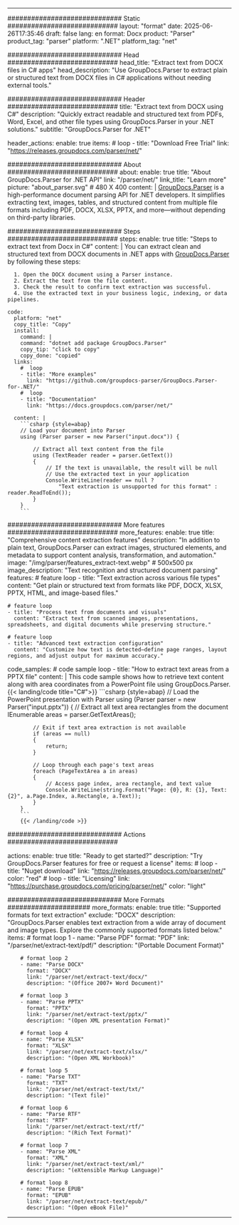 


---
############################# Static ############################
layout: "format"
date:  2025-06-26T17:35:46
draft: false
lang: en
format: Docx
product: "Parser"
product_tag: "parser"
platform: ".NET"
platform_tag: "net"

############################# Head ############################
head_title: "Extract text from DOCX files in C# apps"
head_description: "Use GroupDocs.Parser to extract plain or structured text from DOCX files in C# applications without needing external tools."

############################# Header ############################
title: "Extract text from DOCX using C#" 
description: "Quickly extract readable and structured text from PDFs, Word, Excel, and other file types using GroupDocs.Parser in your .NET solutions."
subtitle: "GroupDocs.Parser for .NET" 

header_actions:
  enable: true
  items:
    #  loop
    - title: "Download Free Trial"
      link: "https://releases.groupdocs.com/parser/net/"
      
############################# About ############################
about:
    enable: true
    title: "About GroupDocs.Parser for .NET API"
    link: "/parser/net/"
    link_title: "Learn more"
    picture: "about_parser.svg" # 480 X 400
    content: |
       [GroupDocs.Parser](/parser/net/) is a high-performance document parsing API for .NET developers. It simplifies extracting text, images, tables, and structured content from multiple file formats including PDF, DOCX, XLSX, PPTX, and more—without depending on third-party libraries.

############################# Steps ############################
steps:
    enable: true
    title: "Steps to extract text from Docx in C#"
    content: |
      You can extract clean and structured text from DOCX documents in .NET apps with [GroupDocs.Parser](/parser/net/) by following these steps:
      
      1. Open the DOCX document using a Parser instance.
      2. Extract the text from the file content.
      3. Check the result to confirm text extraction was successful.
      4. Use the extracted text in your business logic, indexing, or data pipelines.
   
    code:
      platform: "net"
      copy_title: "Copy"
      install:
        command: |
        command: "dotnet add package GroupDocs.Parser"
        copy_tip: "click to copy"
        copy_done: "copied"
      links:
        #  loop
        - title: "More examples"
          link: "https://github.com/groupdocs-parser/GroupDocs.Parser-for-.NET/"
        #  loop
        - title: "Documentation"
          link: "https://docs.groupdocs.com/parser/net/"
          
      content: |
        ```csharp {style=abap}
        // Load your document into Parser
        using (Parser parser = new Parser("input.docx")) {

            // Extract all text content from the file
            using (TextReader reader = parser.GetText()) 
            {
                // If the text is unavailable, the result will be null
                // Use the extracted text in your application
                Console.WriteLine(reader == null ? 
                    "Text extraction is unsupported for this format" : reader.ReadToEnd());
            }
        }
        ```  

############################# More features ############################
more_features:
  enable: true
  title: "Comprehensive content extraction features"
  description: "In addition to plain text, GroupDocs.Parser can extract images, structured elements, and metadata to support content analysis, transformation, and automation."
  image: "/img/parser/features_extract-text.webp" # 500x500 px
  image_description: "Text recognition and structured document parsing"
  features:
    # feature loop
    - title: "Text extraction across various file types"
      content: "Get plain or structured text from formats like PDF, DOCX, XLSX, PPTX, HTML, and image-based files."

    # feature loop
    - title: "Process text from documents and visuals"
      content: "Extract text from scanned images, presentations, spreadsheets, and digital documents while preserving structure."

    # feature loop
    - title: "Advanced text extraction configuration"
      content: "Customize how text is detected—define page ranges, layout regions, and adjust output for maximum accuracy."
      
  code_samples:
    # code sample loop
    - title: "How to extract text areas from a PPTX file"
      content: |
        This code sample shows how to retrieve text content along with area coordinates from a PowerPoint file using GroupDocs.Parser.
        {{< landing/code title="C#">}}
        ```csharp {style=abap}
        //  Load the PowerPoint presentation with Parser
        using (Parser parser = new Parser("input.pptx"))
        {
            // Extract all text area rectangles from the document
            IEnumerable<PageTextArea> areas = parser.GetTextAreas();

            // Exit if text area extraction is not available
            if (areas == null)
            {
                return;
            }

            // Loop through each page's text areas
            foreach (PageTextArea a in areas)
            {
                // Access page index, area rectangle, and text value
                Console.WriteLine(string.Format("Page: {0}, R: {1}, Text: {2}", a.Page.Index, a.Rectangle, a.Text));
            }
        }
        ```
        {{< /landing/code >}}


############################# Actions ############################

actions:
  enable: true
  title: "Ready to get started?"
  description: "Try GroupDocs.Parser features for free or request a license"
  items:
    #  loop
    - title: "Nuget download"
      link: "https://releases.groupdocs.com/parser/net/"
      color: "red"
        #  loop
    - title: "Licensing"
      link: "https://purchase.groupdocs.com/pricing/parser/net/"
      color: "light"


############################# More Formats #####################
more_formats:
    enable: true
    title: "Supported formats for text extraction"
    exclude: "DOCX"
    description: "GroupDocs.Parser enables text extraction from a wide array of document and image types. Explore the commonly supported formats listed below."
    items: 
        # format loop 1
        - name: "Parse PDF"
          format: "PDF"
          link: "/parser/net/extract-text/pdf/"
          description: "(Portable Document Format)"
          
        # format loop 2
        - name: "Parse DOCX"
          format: "DOCX"
          link: "/parser/net/extract-text/docx/"
          description: "(Office 2007+ Word Document)"
          
        # format loop 3
        - name: "Parse PPTX"
          format: "PPTX"
          link: "/parser/net/extract-text/pptx/"
          description: "(Open XML presentation Format)"
          
        # format loop 4
        - name: "Parse XLSX"
          format: "XLSX"
          link: "/parser/net/extract-text/xlsx/"
          description: "(Open XML Workbook)"
          
        # format loop 5
        - name: "Parse TXT"
          format: "TXT"
          link: "/parser/net/extract-text/txt/"
          description: "(Text file)"
          
        # format loop 6
        - name: "Parse RTF"
          format: "RTF"
          link: "/parser/net/extract-text/rtf/"
          description: "(Rich Text Format)"
          
        # format loop 7
        - name: "Parse XML"
          format: "XML"
          link: "/parser/net/extract-text/xml/"
          description: "(eXtensible Markup Language)"
          
        # format loop 8
        - name: "Parse EPUB"
          format: "EPUB"
          link: "/parser/net/extract-text/epub/"
          description: "(Open eBook File)"
         
          

---